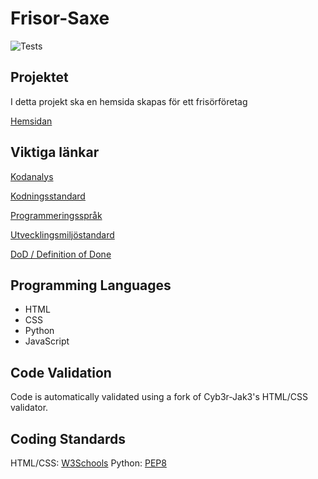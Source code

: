# Frisor-Saxe

![Tests](https://github.com/NTIG-Uppsala/Frisor-Saxe/actions/workflows/tests.yml/badge.svg)

## Projektet

I detta projekt ska en hemsida skapas för ett frisörföretag

[Hemsidan](https://ntig-uppsala.github.io/Frisor-Saxe/)

## Viktiga länkar

[Kodanalys](https://docs.google.com/document/d/1c7vDyryzT27GdvIkFmtJ78DW2fKBWqCuAdNZac15HY0/edit?usp=sharing)

[Kodningsstandard](https://docs.google.com/document/d/1wFfwZP935ZeGfM3smYFQcIsZWjdnTPrf31x7uFcyQ4g/edit?usp=sharing)

[Programmeringsspråk](https://docs.google.com/document/d/1qnMGbPmGHVMfdyyBKgLfXzD3TZ1GPl2_ATl2M7Fx19o/edit?usp=sharing)

[Utvecklingsmiljöstandard](https://docs.google.com/document/d/1GZWlghX-j47cD8yNAAIj7s1mAKinmGaFx8jLktwkkUo/edit?usp=sharing)

[DoD / Definition of Done](https://docs.google.com/document/d/1vAVoLG2gqG10fKKBfhncsP1Yi0CG5ap28cbXmeb1bU8/edit?usp=sharing)

## Programming Languages
* HTML
* CSS
* Python
* JavaScript

## Code Validation
Code is automatically validated using a fork of Cyb3r-Jak3's HTML/CSS validator.

## Coding Standards
HTML/CSS: [W3Schools](https://www.w3schools.com/html/html5_syntax.asp)
Python: [PEP8](https://peps.python.org/pep-0008/)